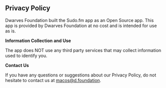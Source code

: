 ## Privacy Policy

Dwarves Foundation built the Sudo.fm app as an Open Source app. This app is provided by Dwarves Foundation at no cost and is intended for use as is.

**Information Collection and Use**

The app does NOT use any third party services that may collect information used to identify you.

**Contact Us**

If you have any questions or suggestions about our Privacy Policy, do not hesitate to contact us at macos@d.foundation.
